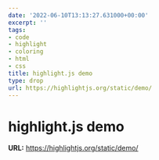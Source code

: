 ```yaml
---
date: '2022-06-10T13:13:27.631000+00:00'
excerpt: ''
tags:
- code
- highlight
- coloring
- html
- css
title: highlight.js demo
type: drop
url: https://highlightjs.org/static/demo/
---
```


# highlight.js demo

**URL:** https://highlightjs.org/static/demo/
